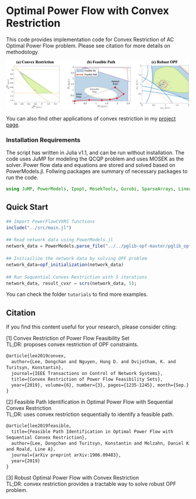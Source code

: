 # Optimal Power Flow with Convex Restriction

This code provides implementation code for Convex Restriction of AC Optimal Power Flow problem. Please see citation for more details on methodology.

<img src="tutorials/figure/illustration.png" width="750">

You can also find other applications of convex restriction in my [project page](https://dclee131.github.io/research/2019/10/07/CVXRS.html).

### Installation Requirements

The script has written in Julia v1.1, and can be run without installation. The code uses JuMP for modeling the QCQP problem and uses MOSEK as the solver.
Power flow data and equations are stored and solved based on PowerModels.jl.
Follwing packages are summary of necessary packages to run the code.

```julia
using JuMP, PowerModels, Ipopt, MosekTools, Gurobi, SparseArrays, LinearAlgebra, Plots
```

## Quick Start


```julia
## Import PowerFlowCVXRS functions
include("../src/main.jl")

## Read network data using PowerModels.jl
network_data = PowerModels.parse_file("../../pglib-opf-master/pglib_opf_case118_ieee.m");

## Initiailize the network data by solving OPF problem
network_data=opf_initialization(network_data)

## Run Sequential Convex Restriction with 5 iterations
network_data, result_cvxr = scrs(network_data, 5);
```

You can check the folder `tutorials` to find more examples.

## Citation

If you find this content useful for your research, please consider citing: 

[1] Convex Restriction of Power Flow Feasibility Set <br />
TL;DR: proposes convex restriction of OPF constraints.

    @article{lee2019convex,
      author={Lee, Dongchan and Nguyen, Hung D. and Dvijotham, K. and Turitsyn, Konstantin},
      journal={IEEE Transactions on Control of Network Systems},
      title={Convex Restriction of Power Flow Feasibility Sets},
      year={2019}, volume={6}, number={3}, pages={1235-1245}, month={Sep.}
    }

[2] Feasible Path Identification in Optimal Power Flow with Sequential Convex Restriction <br />
TL;DR: uses convex restriction sequentially to identify a feasible path.

    @article{lee2019feasible,
      title={Feasible Path Identification in Optimal Power Flow with Sequential Convex Restriction},
      author={Lee, Dongchan and Turitsyn, Konstantin and Molzahn, Daniel K and Roald, Line A},
      journal={arXiv preprint arXiv:1906.09483},
      year={2019}
    }

[3] Robust Optimal Power Flow with Convex Restriction  <br />
TL;DR: convex restriction provides a tractable way to solve robust OPF problem.


